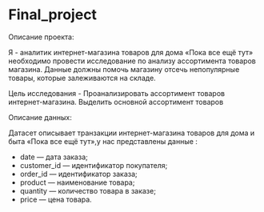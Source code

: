 # Final_project
Описание проекта:

Я - аналитик интернет-магазина товаров для дома «Пока все ещё тут» необходимо провести исследование по анализу ассортимента товаров магазина. Данные должны помочь магазину отсечь непопулярные товары, которые залеживаются на складе.

Цель исследования - Проанализировать ассортимент товаров интернет-магазина. Выделить основной ассортимент товаров

Описание данных:<br>

Датасет описывает транзакции интернет-магазина товаров для дома и быта «Пока все ещё тут»,у нас представлены данные :

- date — дата заказа;
- customer_id — идентификатор покупателя;
- order_id — идентификатор заказа;
- product — наименование товара;
- quantity — количество товара в заказе;
- price — цена товара.

